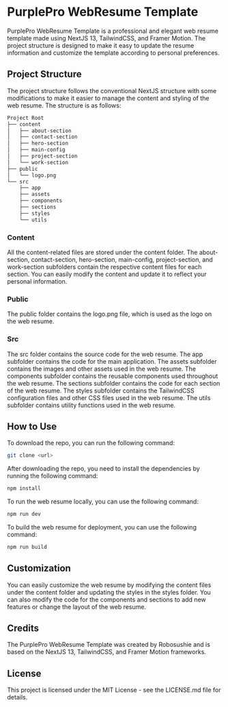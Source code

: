 # PurplePro WebResume Template

PurplePro WebResume Template is a professional and elegant web resume template made using NextJS 13, TailwindCSS, and Framer Motion. The project structure is designed to make it easy to update the resume information and customize the template according to personal preferences.

## Project Structure

The project structure follows the conventional NextJS structure with some modifications to make it easier to manage the content and styling of the web resume. The structure is as follows:

```bash
Project Root
├── content
│   ├── about-section
│   ├── contact-section
│   ├── hero-section
│   ├── main-config
│   ├── project-section
│   └── work-section
├── public
│   └── logo.png
└── src
    ├── app
    ├── assets
    ├── components
    ├── sections
    ├── styles
    └── utils
```

### Content

All the content-related files are stored under the content folder. The about-section, contact-section, hero-section, main-config, project-section, and work-section subfolders contain the respective content files for each section. You can easily modify the content and update it to reflect your personal information.

### Public

The public folder contains the logo.png file, which is used as the logo on the web resume.

### Src

The src folder contains the source code for the web resume. The app subfolder contains the code for the main application. The assets subfolder contains the images and other assets used in the web resume. The components subfolder contains the reusable components used throughout the web resume. The sections subfolder contains the code for each section of the web resume. The styles subfolder contains the TailwindCSS configuration files and other CSS files used in the web resume. The utils subfolder contains utility functions used in the web resume.

## How to Use

To download the repo, you can run the following command:

```bash
git clone <url>
```

After downloading the repo, you need to install the dependencies by running the following command:

```bash
npm install
```

To run the web resume locally, you can use the following command:

```bash
npm run dev
```

To build the web resume for deployment, you can use the following command:

```bash
npm run build
```

## Customization

You can easily customize the web resume by modifying the content files under the content folder and updating the styles in the styles folder. You can also modify the code for the components and sections to add new features or change the layout of the web resume.

## Credits

The PurplePro WebResume Template was created by Robosushie and is based on the NextJS 13, TailwindCSS, and Framer Motion frameworks.

## License

This project is licensed under the MIT License - see the LICENSE.md file for details.
